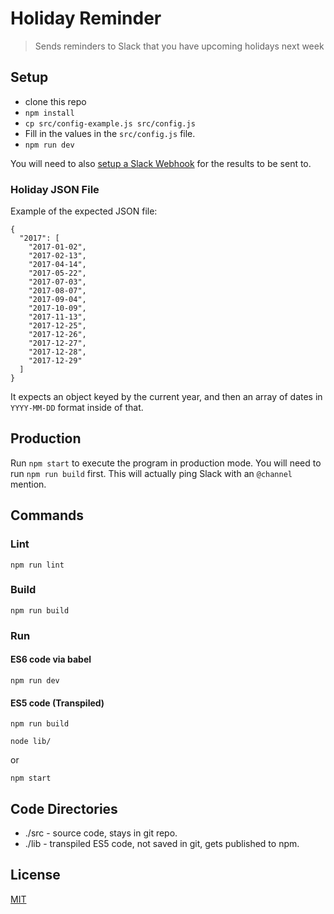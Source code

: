 Holiday Reminder
================

> Sends reminders to Slack that you have upcoming holidays next week

## Setup

* clone this repo
* `npm install`
* `cp src/config-example.js src/config.js`
* Fill in the values in the `src/config.js` file.
* `npm run dev`

You will need to also [setup a Slack Webhook](https://api.slack.com/custom-integrations/incoming-webhooks) for the results to be sent to.

### Holiday JSON File

Example of the expected JSON file:

```
{
  "2017": [
    "2017-01-02",
    "2017-02-13",
    "2017-04-14",
    "2017-05-22",
    "2017-07-03",
    "2017-08-07",
    "2017-09-04",
    "2017-10-09",
    "2017-11-13",
    "2017-12-25",
    "2017-12-26",
    "2017-12-27",
    "2017-12-28",
    "2017-12-29"
  ]
}
```

It expects an object keyed by the current year, and then an array of dates in `YYYY-MM-DD` format inside of that.

## Production

Run `npm start` to execute the program in production mode. You will need to run `npm run build` first. This will actually ping Slack with an `@channel` mention.

## Commands

### Lint

```
npm run lint
```

### Build

```
npm run build
```

### Run

#### ES6 code via babel

```
npm run dev
```

#### ES5 code (Transpiled)

```
npm run build

node lib/
```

or

```
npm start
```

## Code Directories

* ./src - source code, stays in git repo.
* ./lib - transpiled ES5 code, not saved in git, gets published to npm.

## License

  [MIT](LICENSE)